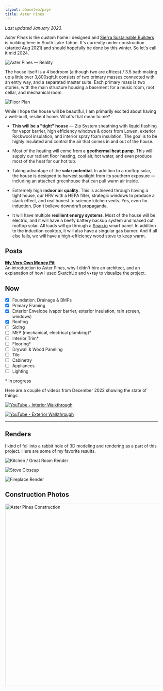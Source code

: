 ```yaml
---
layout: phasetwo/page
title: Aster Pines
---
```


_Last updated January 2023_.

_Aster Pines_ is the custom home I designed and [Sierra Sustainable Builders](https://www.sierrasustainable.com/) is building here in South Lake Tahoe. It's currently under construction (started Aug 2021) and should hopefully be done by this winter. So let's call it mid 2024.

![Aster Pines — Reality](https://assets.warpspire.com/images/now/asterpines-exterior.jpg)

The house itself is a 4 bedroom (although two are offices) / 3.5 bath making up a little over 3,800sqft.It consists of two primary masses connected with an entry way, and a separated master suite. Each primary mass is two stories, with the main structure housing a basement for a music room, root cellar, and mechanical room.

![Floor Plan](https://assets.warpspire.com/images/asterpines/floor-plan.jpg)

While I hope the house will be beautiful, I am primarily excited about having a well-built, resilient home. What's that mean to me?

- **This will be a "tight" house** — Zip System sheathing with liquid flashing for vapor barrier, high efficiency windows & doors from Lowen, exterior Rockwool insulation, and interior spray foam insulation. The goal is to be highly insulated and control the air that comes in and out of the house.

- Most of the heating will come from a **geothermal heat pump**. This will supply our radiant floor heating, cool air, hot water, and even produce most of the heat for our hot tub.

- Taking advantage of the **solar potential**. In addition to a rooftop solar, the house is designed to harvest sunlight from its southern exposure — including an attached greenhouse that can pull warm air inside.

- Extremely high **indoor air quality**. This is achieved through having a tight house, our HRV with a HEPA filter, strategic windows to produce a stack effect, and real honest to science kitchen vents. Yes, even for induction. Don't believe downdraft propaganda.

- It will have multiple **resilient energy systems**. Most of the house will be electric, and it will have a beefy battery backup system and maxed out rooftop solar. All loads will go through a [Span.io](https://span.io) smart panel. In addition to the induction cooktop, it will also have a singular gas burner. And if all else fails, we will have a high-efficiency wood stove to keep warm.



## Posts

**[My Very Own Money Pit](/posts/money-pit)**  
An introduction to Aster Pines, why I didn't hire an architect, and an explanation of how I used SketchUp and v•ray to visualize the project.

## Now

- [x] Foundation, Drainage & BMPs
- [x] Primary Framing
- [x] Exterior Envelope (vapor barrier, exterior insulation, rain screen, windows)
- [x] Roofing
- [ ] Siding
- [ ] MEP (mechanical, electrical plumbing)\*
- [ ] Interior Trim\*
- [ ] Flooring\*
- [ ] Drywall & Wood Paneling
- [ ] Tile
- [ ] Cabinetry
- [ ] Appliances
- [ ] Lighting

\* In progress

Here are a couple of videos from December 2022 showing the state of things:

[![YouTube - Interior Walkthrough](https://assets.warpspire.com/images/asterpines/interior-walkthrough-youtube.jpg)](https://www.youtube.com/watch?v=0tHbVTxdbjs)

[![YouTube - Exterior Walkthrough](https://assets.warpspire.com/images/asterpines/exterior-walkthrough-youtube.jpg)](https://www.youtube.com/watch?v=FIQ9AZAZngc) 

----

## Renders

I kind of fell into a rabbit hole of 3D modeling and rendering as a part of this project. Here are some of my favorite results.

![Kitchen / Great Room Render](https://assets.warpspire.com/images/now/asterpines-render.jpg)

![Stove Closeup](https://assets.warpspire.com/images/asterpines/stove-closeup.jpg)

![Fireplace Render](https://assets.warpspire.com/images/asterpines/fireplace.jpg)


## Construction Photos

<a data-flickr-embed="true" data-header="true" href="https://www.flickr.com/photos/kneath/albums/72177720305416767" title="Aster Pines Construction"><img src="https://live.staticflickr.com/65535/52640490357_99abf867e8_b.jpg" width="1024" height="600" alt="Aster Pines Construction"></a><script async src="//embedr.flickr.com/assets/client-code.js" charset="utf-8"></script>